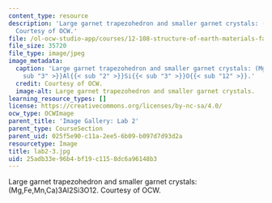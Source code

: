 ```yaml
---
content_type: resource
description: 'Large garnet trapezohedron and smaller garnet crystals: (Mg,Fe,Mn,Ca)3Al2Si3O12.
  Courtesy of OCW.'
file: /ol-ocw-studio-app/courses/12-108-structure-of-earth-materials-fall-2004/25adb33e96b4bf19c1158dc6a96148b3_lab2-3.jpg
file_size: 35720
file_type: image/jpeg
image_metadata:
  caption: 'Large garnet trapezohedron and smaller garnet crystals: (Mg,Fe,Mn,Ca){{<
    sub "3" >}}Al{{< sub "2" >}}Si{{< sub "3" >}}O{{< sub "12" >}}.'
  credit: Courtesy of OCW.
  image-alt: Large garnet trapezohedron and smaller garnet crystals.
learning_resource_types: []
license: https://creativecommons.org/licenses/by-nc-sa/4.0/
ocw_type: OCWImage
parent_title: 'Image Gallery: Lab 2'
parent_type: CourseSection
parent_uid: 025f5e90-c11a-2ee5-6b09-b097d7d93d2a
resourcetype: Image
title: lab2-3.jpg
uid: 25adb33e-96b4-bf19-c115-8dc6a96148b3
---
```

Large garnet trapezohedron and smaller garnet crystals: (Mg,Fe,Mn,Ca)3Al2Si3O12. Courtesy of OCW.